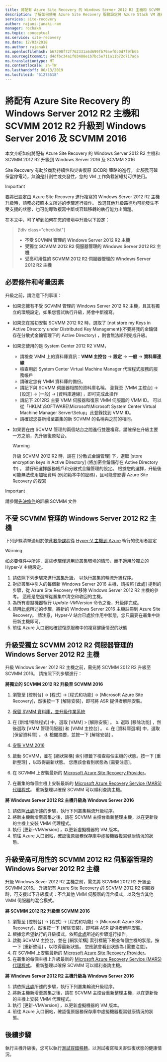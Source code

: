 ```yaml
---
title: 將配有 Azure Site Recovery 的 Windows Server 2012 R2 主機和 SCVMM 升級到 Windows Server 2016
description: 了解如何使用 Azure Site Recovery 服務設定將 Azure Stack VM 進行災害復原至 Azure。
services: site-recovery
author: rajani-janaki-ram
manager: rochakm
ms.topic: conceptual
ms.service: site-recovery
ms.date: 12/03/2018
ms.author: rajanaki
ms.openlocfilehash: b67290f72f762331a6d699fb79aef0c0d7f9fb65
ms.sourcegitcommit: d4dfbc34a1f03488e1b7bc5e711a11b72c717ada
ms.translationtype: MT
ms.contentlocale: zh-TW
ms.lasthandoff: 06/13/2019
ms.locfileid: "61275518"
---
```

# <a name="upgrade-windows-server-2012-r2-hosts-scvmm-2012-r2-configured-with-azure-site-recovery-to-windows-server-2016--scvmm-2016"></a>將配有 Azure Site Recovery 的 Windows Server 2012 R2 主機和 SCVMM 2012 R2 升級到 Windows Server 2016 及 SCVMM 2016

本文介紹如何將配有 Azure Site Recovery 的 Windows Server 2012 R2 主機和 SCVMM 2012 R2 升級到 Windows Server 2016 及 SCVMM 2016

Site Recovery 有助於商務持續性和災害復原 (BCDR) 策略的進行。 此服務可確保當停電時，無論是計劃性或突發性，您的 VM 工作負載皆維持可供使用。

> [!IMPORTANT]
> 要將已設定由 Azure Site Recovery 進行複寫的 Windows Server 2012 R2 主機升級時，請務必按照本文所述的步驟進行操作。 改選其他升級路徑均可能發生不受支援的狀態，也可能導致複寫中斷或容錯移轉的執行能力出問題。


在本文中，可了解到如何在您的環境中升級以下設定：

> [!div class="checklist"]
> * **不受 SCVMM 管理的 Windows Server 2012 R2 主機** 
> * **受獨立 SCVMM 2012 R2 伺服器管理的 Windows Server 2012 R2 主機** 
> * **受高可用性的 SCVMM 2012 R2 伺服器管理的 Windows Server 2012 R2 主機**


## <a name="prerequisites--factors-to-consider"></a>必要條件和考量因素

升級之前，請注意下列事項：

- 如果您擁有不受 SCVMM 管理的 Windows Server 2012 R2 主機，且其有獨立的環境設定，如果您嘗試執行升級，將會中斷複寫。
- 如果您在當初安裝 SCVMM 2012 R2 時，選取了 [not store my Keys in Active Directory under Distributed Key Management]\(不要將我的金鑰儲存在分散式金鑰管理下的 Active Directory\)  ，則會無法順利完成升級。

- 如果您使用的是 System Center 2012 R2 VMM， 

    - 請檢查 VMM 上的資料庫資訊：**VMM 主控台** -> **設定** -> **一般** -> **資料庫連線**
    - 檢查用於 System Center Virtual Machine Manager 代理程式服務的服務帳戶
    - 請確定您有 VMM 資料庫的備份。
    - 請記下與 SCVMM 伺服器相關的資料庫名稱。 瀏覽至 [VMM 主控台]   -> [設定]   -> [一般]   -> [資料庫連線]  ，即可完成此操作
    - 請記下 2012R2 主要 VMM 伺服器和復原 VMM 伺服器的 VMM ID。 可以從「HKLM:\SOFTWARE\Microsoft\Microsoft System Center Virtual Machine Manager Server\Setup」此登錄找到 VMM ID。
    - 請確認您要新增至叢集的新 SCVMM 的名稱與之前的相同。 

- 如果要在由 SCVMM 管理的兩個站台之間進行雙邊複寫，請確保在升級主要一方之前，先升級復原站台。
  > [!WARNING]
  > 升級 SCVMM 2012 R2 時，請在 [分散式金鑰管理] 下，選取 [store encryption keys in Active Directory] \(將加密金鑰儲存在 Active Directory 中\)  。 請仔細選擇服務帳戶和分散式金鑰管理的設定。 根據您的選擇，升級後可能無法使用加密資料 (例如範本中的密碼)，且可能會影響 Azure Site Recovery 的複寫

> [!IMPORTANT]
> 請參閱[先決條件](https://docs.microsoft.com/system-center/vmm/upgrade-vmm?view=sc-vmm-2016#requirements-and-limitations)的詳細 SCVMM 文件

## <a name="windows-server-2012-r2-hosts-which-arent-managed-by-scvmm"></a>不受 SCVMM 管理的 Windows Server 2012 R2 主機 
下列步驟清單適用於依此[教學課程](https://docs.microsoft.com/azure/site-recovery/hyper-v-prepare-on-premises-tutorial)從 [Hyper-V 主機到 Azure](https://docs.microsoft.com/azure/site-recovery/hyper-v-azure-architecture) 執行的使用者設定

> [!WARNING]
> 如必要條件中所述，這些步驟僅適用於叢集環境的情形，而不適用於獨立的 Hyper-V 主機設定。

1. 請依照下列步驟來進行[叢集升級](https://docs.microsoft.com/windows-server/failover-clustering/cluster-operating-system-rolling-upgrade#cluster-os-rolling-upgrade-process)， 以執行叢集的輪流升級程序。
2. 對於叢集中引入的每個新 Windows Server 2016 主機，請按照 [此處] 提到的步驟，從 Azure Site Recovery 中移除 Windows Server 2012 R2 主機的參考。 這應是您選擇從叢集中清空和收回的主機。
3. 為所有虛擬機器執行 *Update-VMVersion* 命令之後，升級即完成。 
4. 請用[此處](https://docs.microsoft.com/azure/site-recovery/hyper-v-azure-tutorial#set-up-the-source-environment)所述的步驟，將新的 Windows Server 2016 主機註冊到 Azure Site Recovery。 請注意，Hyper-V 站台已處於作用中狀態，您只需要在叢集中註冊新主機即可。 
5.  前往 Azure 入口網站確認復原服務中的複寫健康情況的狀態

## <a name="upgrade-windows-server-2012-r2-hosts-managed-by-stand-alone-scvmm-2012-r2-server"></a>升級受獨立 SCVMM 2012 R2 伺服器管理的 Windows Server 2012 R2 主機
升級 Windows Sever 2012 R2 主機之前，需先將 SCVMM 2012 R2 升級至 SCVMM 2016。 請按照下列步驟進行：

**將獨立的 SCVMM 2012 R2 升級至 SCVMM 2016**

1.  瀏覽至 [控制台] -> [程式] -> [程式和功能] -> [Microsoft Azure Site Recovery]，然後按一下 [解除安裝]，即可將 ASR 提供者解除安裝。
2. [保留 SVMM 資料庫，並升級作業系統](https://docs.microsoft.com/system-center/vmm/upgrade-vmm?view=sc-vmm-2016#back-up-and-upgrade-the-operating-system)
3. 在 [新增/移除程式]  中，選取 [VMM]   > [解除安裝]  。 b. 選取 [移除功能]  ，然後選取 [VMM 管理伺服器] 和 [VMM 主控台]  。 c. 在 [資料庫選項]  中，選取 [保留資料庫]  。 d. 檢閱摘要，並按一下 [解除安裝]  。

4. [安裝 VMM 2016](https://docs.microsoft.com/system-center/vmm/upgrade-vmm?view=sc-vmm-2016#install-vmm-2016)
5. 啟動 SCVMM，並在 [網狀架構]  索引標籤下檢查每個主機的狀態。按一下 [重新整理]  ，以取得最新狀態。 您應該會看到狀態為 [需要注意]。 
17. 在 SCVMM 上安裝最新的 [Microsoft Azure Site Recovery Provider](https://aka.ms/downloaddra)。
16. 在叢集的每個主機上安裝最新的 [Microsoft Azure Recovery Service (MARS) 代理程式](https://aka.ms/latestmarsagent)。 重新整理以確保 SCVMM 可以順利查詢主機。

**將 Windows Server 2012 R2 主機升級為 Windows Server 2016**

1. 請依照[此處](https://docs.microsoft.com/windows-server/failover-clustering/cluster-operating-system-rolling-upgrade#cluster-os-rolling-upgrade-process)所述的步驟，執行下列叢集輪流升級程序。 
2. 將新主機新增至叢集之後，請在 SCVMM 主控台重新整理主機，以在更新後的主機上安裝 VMM 代理程式。
3. 執行 [更新-VMVersion]  ，以更新虛擬機器的 VM 版本。 
4.  前往 Azure 入口網站，確認復原服務保存庫中虛擬機器複寫健康情況的狀態。 

## <a name="upgrade-windows-server-2012-r2-hosts-are-managed-by-highly-available-scvmm-2012-r2-server"></a>升級受高可用性的 SCVMM 2012 R2 伺服器管理的 Windows Server 2012 R2 主機
升級 Windows Sever 2012 R2 主機之前，需先將 SCVMM 2012 R2 升級至 SCVMM 2016。 升級配有 Azure Site Recovery 的 SCVMM 2012 R2 伺服器時，可支援以下升級模式：不含其他 VMM 伺服器的混合模式，以及包含其他 VMM 伺服器的混合模式。

**將 SCVMM 2012 R2 升級至 SCVMM 2016**

1.  瀏覽至 [控制台] -> [程式] -> [程式和功能] -> [Microsoft Azure Site Recovery]，然後按一下 [解除安裝]，即可將 ASR 提供者解除安裝。
2. 根據您希望執行的升級模式，依照[此處](https://docs.microsoft.com/system-center/vmm/upgrade-vmm?view=sc-vmm-2016#upgrade-a-standalone-vmm-server)所述的步驟進行操作。
3. 啟動 SCVMM 主控台，並在 [網狀架構]  索引標籤下檢查每個主機的狀態。按一下 [重新整理]  ，以取得最新狀態。 您應該會看到狀態為 [需要注意]。
4. 在 SCVMM 上安裝最新的 [Microsoft Azure Site Recovery Provider](https://aka.ms/downloaddra)。
5. 在叢集的每個主機上升級最新的 [Microsoft Azure Recovery Service (MARS) 代理程式](https://aka.ms/latestmarsagent)。 重新整理以確保 SCVMM 可以順利查詢主機。


**將 Windows Server 2012 R2 主機升級為 Windows Server 2016**

1. 請依照[此處](https://docs.microsoft.com/windows-server/failover-clustering/cluster-operating-system-rolling-upgrade#cluster-os-rolling-upgrade-process)所述的步驟，執行下列叢集輪流升級程序。
2. 將新主機新增至叢集之後，請在 SCVMM 主控台重新整理主機，以在更新後的主機上安裝 VMM 代理程式。
3. 執行 [更新-VMVersion]  ，以更新虛擬機器的 VM 版本。 
4.  前往 Azure 入口網站，確認復原服務保存庫中虛擬機器複寫健康情況的狀態。 

## <a name="next-steps"></a>後續步驟
執行主機升級後，您可以執行[測試容錯移轉](tutorial-dr-drill-azure.md)，以測試複寫和災害恢復狀態的健康情況。

